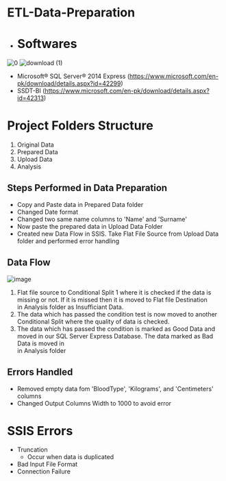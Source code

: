 # ETL-Data-Preparation

* # Softwares 

![0](https://user-images.githubusercontent.com/34093998/87681669-55ffb800-c798-11ea-9123-c56b16b0cb31.png)
![download (1)](https://user-images.githubusercontent.com/34093998/87681207-d70a7f80-c797-11ea-8f85-e84bba4e1210.jpg)

* Microsoft® SQL Server® 2014 Express (https://www.microsoft.com/en-pk/download/details.aspx?id=42299)
* SSDT-BI (https://www.microsoft.com/en-pk/download/details.aspx?id=42313)


# Project Folders Structure
1. Original Data
2. Prepared Data 
3. Upload Data
4. Analysis

## Steps Performed in Data Preparation

* Copy and Paste data in Prepared Data folder
* Changed Date format
* Changed two same name columns to 'Name' and 'Surname' 
* Now paste the prepared data in Upload Data Folder
* Created new Data Flow in SSIS. Take Flat File Source from Upload Data folder and performed error handling

## Data Flow

![image](https://user-images.githubusercontent.com/34093998/87772672-7fbdeb00-c83b-11ea-9f1e-07d9ec620cf4.png)


1. Flat file source to Conditional Split 1 where it is checked if the data is missing or not. If it is missed then it is moved to Flat file Destination <br>
   in Analysis folder as Insufficiant Data.
2. The data which has passed the condition test is now moved to another Conditional Split where the quality of data is checked.
3. The data which has passed the condition is marked as Good Data and moved in our SQL Server Express Database. The data marked as Bad Data is moved in <br>
   in Analysis folder


## Errors Handled

* Removed empty data fom 'BloodType', 'Kilograms', and 'Centimeters' columns
* Changed Output Columns Width to 1000 to avoid error

# SSIS Errors
* Truncation 
  * Occur when data is duplicated
* Bad Input File Format
* Connection Failure 

